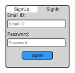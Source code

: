 <!DOCTYPE html>
<html>
<head>
<style>
  *{
    box-sizing: border-box;
  }
 .background{
   background-image: url('Images/136949.jpg');
   background-position: center center;
    background-repeat: no-repeat;
    background-size: cover;
    background-attachment: fixed;
}
input[type=text], input[type=email], input[type=password] {
  background-color: white;
  width: 95%;
  color: black;
  padding-top: 2%;
  padding-bottom: 2%;
  border-radius: 4px;
}

input[type=text],input[type=email],input[type=password]:focus {
  background-color: white;
  border: 1px solid balck;
  
}
input[type=submit]{
  background-color:rgb(51, 151, 245);
}
input[type=submit]:hover {
  background-color: #45a049;
}
</style>
<script>
  function SignUp()
  {
    
    var a=document.getElementById('SignUp');
    document.getElementById('onin').style.backgroundColor="white";
    document.getElementById('onup').style.backgroundColor="lightgray";
    document.getElementById('demo').innerHTML=a.innerHTML;
    document.getElementById('container').style.marginTop="0%";
  }
  function SignIn()
  {
    
    var a=document.getElementById('SignIn');
    document.getElementById('onup').style.backgroundColor="white";
    document.getElementById('onin').style.backgroundColor="lightgray";
    document.getElementById('demo').innerHTML=a.innerHTML;
    document.getElementById('container').style.marginTop="10%";
  }
</script>
</head>
<body class="background">
  <div id="container" style="margin-top:10%;margin-left:17%;background-color:lightgray;border:2px solid black;border-radius: 7px;width:50%;overflow: hidden;" >
    <!-- <div style="border:2px solid black;color:black;width:25%;text-align:center;display:block;" onclick="SignUp()">SignUp</div>
     <div style="border:2px solid black;color:black;width:25%;text-align:center;display:block;" onclick="SignIn()" >SignIn</div> -->
     <div id="onup" style="float:left;width:50%;text-align:center;background-color:white;padding:1%" onclick="SignUp()">SignUp</div>
     <div id="onin" style="float:left;width:50%;text-align:center;padding:1%" onclick="SignIn()">SignIn</div>
    <!--<img src="C:\Users\HP\Pictures\Screenshots\crop.jpg" style="width:50%"> -->
    <div id="demo">
      <form>
        <div style="width:auto;margin-top:5%;padding-left:2%;">
          <label for="emailid">Email ID:</label><br>
        </div>
        <div style="width:auto;margin-top:3%;padding-left:2%;">
          <input type="email" id="emailid" name="email" placeholder="Email ID" ><br>
        </div>
        <div style="width:auto;margin-top:5%;padding-left:2%;">
          <label for="password">Password:</label><br>
        </div>
        <div style="width:auto;margin-top:3%;padding-left:2%;">
          <input type="password" id="password" name="password" placeholder="Password" ><br>
        </div>
        <div style="width:auto;margin-top:2%;text-align:center;">
          <input type="submit" value="SignIn" style="margin-top:5%;margin-bottom:5%;width:50%;padding-top:2%;padding-bottom:2%;border-radius:8px">
        </div>
      </form>
    </div>
  </div>
  <div id="SignUp" style="display: none;" > 
        <form>
          <div style="width:auto;margin-top:5%;padding-left:2%;">
            <label for="fname">First name:</label><br>
          </div>
          <div style="width:auto;margin-top:3%; padding-left:2%;">
            <input type="text" id="fname" name="fname" placeholder="First name"><br>
          </div>
          <div style="width:auto;margin-top:5%;padding-left:2%;">
            <label for="lname">Last name:</label><br>
          </div>
          <div style="width:auto;margin-top:3%;padding-left:2%;">
            <input type="text" id="lname" name="lname" placeholder="Last name"><br>
          </div>
          <div style="width:auto;margin-top:5%;padding-left:2%;">
            Gender:
            <select name="Gender" id="gender" style="width:95%;padding:2%; border-radius: 4px;border:2px solid black;font-size:100%;">
              <option value="Male">Male</option>
              <option value="Female">Female</option>
            </select>
          </div>
          <div style="width:auto;margin-top:5%;padding-left:2%;">
            <label for="emailid">Email ID:</label><br>
          </div>
          <div style="width:auto;margin-top:3%;padding-left:2%;">
            <input type="email" id="emailid" name="email" placeholder="Email ID" ><br>
          </div>
          <div style="width:auto;margin-top:5%;padding-left:2%;">
            <label for="password">Password:</label><br>
          </div>
          <div style="width:auto;margin-top:3%;padding-left:2%;">
            <input type="password" id="password" name="password" placeholder="Password" ><br>
          </div>
          <div style="width:auto;margin-top:5%;padding-left:2%;">
            Profession:
            <select name="Profession" id="profession" style="width:95%;padding:2%; border-radius: 4px;border:2px solid black;font-size:100%;">
              <option value="Doctor">Doctor</option>
              <option value="Patient">Patient</option>
            </select>
          </div>
          <div style="width:auto;margin-top:2%;text-align:center;">
            <input type="submit" value="Register" style="margin-top:5%;margin-bottom:2.5%;width:50%;padding-top:2%;padding-bottom:2%;border-radius:8px">
          </div>
        </form>
  </div>
  <div id="SignIn" style="display:none;">
      <form>
        <div style="width:auto;margin-top:5%;padding-left:2%;">
          <label for="emailid">Email ID:</label><br>
        </div>
        <div style="width:auto;margin-top:3%;padding-left:2%;">
          <input type="email" id="emailid" name="email" placeholder="Email ID" ><br>
        </div>
        <div style="width:auto;margin-top:5%;padding-left:2%;">
          <label for="password">Password:</label><br>
        </div>
        <div style="width:auto;margin-top:3%;padding-left:2%;">
          <input type="password" id="password" name="password" placeholder="Password" ><br>
        </div>
        <div style="width:auto;margin-top:2%;text-align:center;">
          <input type="submit" value="SignIn" style="margin-top:5%;margin-bottom:2.5%;width:50%;padding-top:2%;padding-bottom:2%;border-radius:8px">
        </div>
      </form>
  </div> 



</body>
</html>
